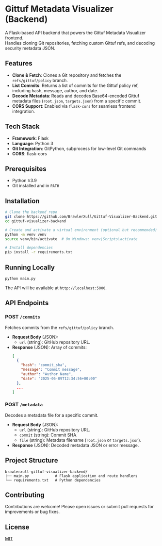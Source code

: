 # Gittuf Metadata Visualizer (Backend)

A Flask-based API backend that powers the Gittuf Metadata Visualizer frontend.  
Handles cloning Git repositories, fetching custom Gittuf refs, and decoding security metadata JSON.

## Features

- **Clone & Fetch**: Clones a Git repository and fetches the `refs/gittuf/policy` branch.
- **List Commits**: Returns a list of commits for the Gittuf policy ref, including hash, message, author, and date.
- **Decode Metadata**: Reads and decodes Base64-encoded Gittuf metadata files (`root.json`, `targets.json`) from a specific commit.
- **CORS Support**: Enabled via `flask-cors` for seamless frontend integration.

## Tech Stack

- **Framework**: Flask
- **Language**: Python 3
- **Git Integration**: GitPython, subprocess for low-level Git commands
- **CORS**: flask-cors

## Prerequisites

- Python ≥3.9
- Git installed and in `PATH`

## Installation

```bash
# Clone the backend repo
git clone https://github.com/BrawlerXull/Gittuf-Visualizer-Backend.git
cd gittuf-visualizer-backend

# Create and activate a virtual environment (optional but recommended)
python -m venv venv
source venv/bin/activate  # On Windows: venv\Scripts\activate

# Install dependencies
pip install -r requirements.txt
```

## Running Locally

```bash
python main.py
```

The API will be available at `http://localhost:5000`.

## API Endpoints

### POST `/commits`

Fetches commits from the `refs/gittuf/policy` branch.

- **Request Body** (JSON):
  - `url` (string): GitHub repository URL.
- **Response** (JSON): Array of commits:
  ```json
  [
    {
      "hash": "commit_sha",
      "message": "Commit message",
      "author": "Author Name",
      "date": "2025-06-09T12:34:56+00:00"
    },
    ...
  ]
  ```

### POST `/metadata`

Decodes a metadata file for a specific commit.

- **Request Body** (JSON):
  - `url` (string): GitHub repository URL.
  - `commit` (string): Commit SHA.
  - `file` (string): Metadata filename (`root.json` or `targets.json`).
- **Response** (JSON): Decoded metadata JSON or error message.

## Project Structure

```
brawlerxull-gittuf-visualizer-backend/
├── main.py            # Flask application and route handlers
└── requirements.txt   # Python dependencies
```

## Contributing

Contributions are welcome! Please open issues or submit pull requests for improvements or bug fixes.

## License

[MIT](LICENSE)
